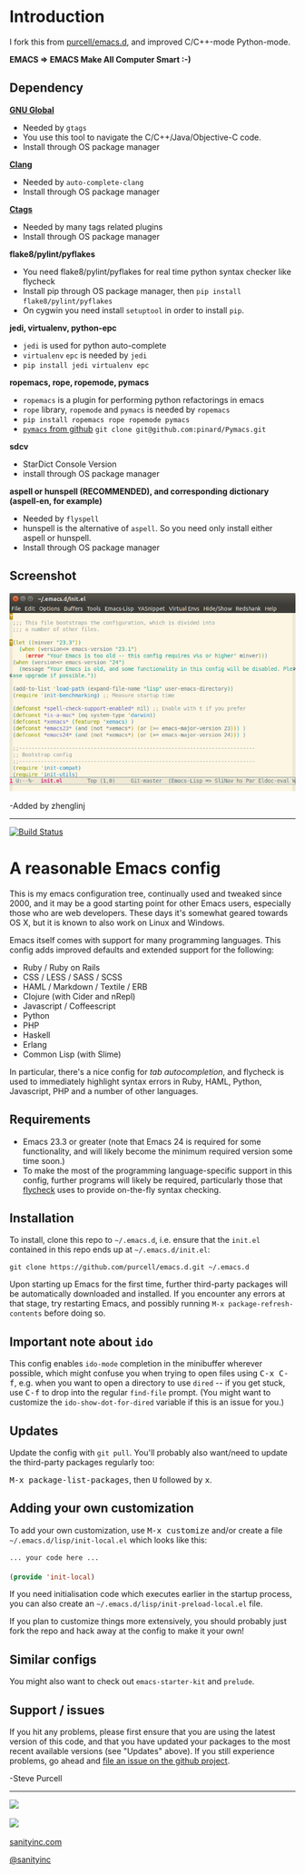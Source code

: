 # Introduction

I fork this from [purcell/emacs.d](https://github.com/purcell/emacs.d ), and improved C/C++-mode Python-mode.

**EMACS => EMACS Make All Computer Smart :-)**

## Dependency

**[GNU Global](http://www.gnu.org/software/global)**
- Needed by `gtags`
- You use this tool to navigate the C/C++/Java/Objective-C code.
- Install through OS package manager

**[Clang](http://clang.llvm.org)**
- Needed by `auto-complete-clang`
- Install through OS package manager

**[Ctags](http://ctags.sourceforge.net)**
- Needed by many tags related plugins
- Install through OS package manager

**flake8/pylint/pyflakes**
- You need flake8/pylint/pyflakes for real time python syntax checker like flycheck
- Install pip through OS package manager, then `pip install flake8/pylint/pyflakes`
- On cygwin you need install `setuptool` in order to install `pip`.

**jedi, virtualenv, python-epc**
- `jedi` is used for python auto-complete
- `virtualenv` `epc` is needed by `jedi`
- `pip install jedi virtualenv epc`

**ropemacs, rope, ropemode, pymacs**
- `ropemacs` is a plugin for performing python refactorings in emacs
- `rope` library, `ropemode` and `pymacs` is needed by `ropemacs`
- `pip install ropemacs rope ropemode pymacs`
- [`pymacs` from github](https://github.com/pinard/Pymacs ) `git clone git@github.com:pinard/Pymacs.git`

**sdcv**
- StarDict Console Version
- install through OS package manager

**aspell or hunspell (RECOMMENDED), and corresponding dictionary (aspell-en, for example)**
- Needed by `flyspell`
- hunspell is the alternative of `aspell`. So you need only install either aspell or hunspell.
- Install through OS package manager

## Screenshot

![](./emacs.png )


-Added by zhenglinj

---

[![Build Status](https://travis-ci.org/purcell/emacs.d.png?branch=master)](https://travis-ci.org/purcell/emacs.d)

# A reasonable Emacs config

This is my emacs configuration tree, continually used and tweaked
since 2000, and it may be a good starting point for other Emacs
users, especially those who are web developers. These days it's
somewhat geared towards OS X, but it is known to also work on Linux
and Windows.

Emacs itself comes with support for many programming languages. This
config adds improved defaults and extended support for the following:

* Ruby / Ruby on Rails
* CSS / LESS / SASS / SCSS
* HAML / Markdown / Textile / ERB
* Clojure (with Cider and nRepl)
* Javascript / Coffeescript
* Python
* PHP
* Haskell
* Erlang
* Common Lisp (with Slime)

In particular, there's a nice config for *tab autocompletion*, and
flycheck is used to immediately highlight syntax errors in Ruby, HAML,
Python, Javascript, PHP and a number of other languages.

## Requirements

* Emacs 23.3 or greater (note that Emacs 24 is required for some
  functionality, and will likely become the minimum required version
  some time soon.)
* To make the most of the programming language-specific support in
  this config, further programs will likely be required, particularly
  those that [flycheck](https://github.com/flycheck/flycheck) uses to
  provide on-the-fly syntax checking.

## Installation

To install, clone this repo to `~/.emacs.d`, i.e. ensure that the
`init.el` contained in this repo ends up at `~/.emacs.d/init.el`:

```
git clone https://github.com/purcell/emacs.d.git ~/.emacs.d
```

Upon starting up Emacs for the first time, further third-party
packages will be automatically downloaded and installed. If you
encounter any errors at that stage, try restarting Emacs, and possibly
running `M-x package-refresh-contents` before doing so.



## Important note about `ido`

This config enables `ido-mode` completion in the minibuffer wherever
possible, which might confuse you when trying to open files using
<kbd>C-x C-f</kbd>, e.g. when you want to open a directory to use
`dired` -- if you get stuck, use <kbd>C-f</kbd> to drop into the
regular `find-file` prompt. (You might want to customize the
`ido-show-dot-for-dired` variable if this is an issue for you.)

## Updates

Update the config with `git pull`. You'll probably also want/need to update
the third-party packages regularly too:

<kbd>M-x package-list-packages</kbd>, then <kbd>U</kbd> followed by <kbd>x</kbd>.

## Adding your own customization

To add your own customization, use <kbd>M-x customize</kbd> and/or
create a file `~/.emacs.d/lisp/init-local.el` which looks like this:

```el
... your code here ...

(provide 'init-local)
```

If you need initialisation code which executes earlier in the startup process,
you can also create an `~/.emacs.d/lisp/init-preload-local.el` file.

If you plan to customize things more extensively, you should probably
just fork the repo and hack away at the config to make it your own!

## Similar configs

You might also want to check out `emacs-starter-kit` and `prelude`.

## Support / issues

If you hit any problems, please first ensure that you are using the latest version
of this code, and that you have updated your packages to the most recent available
versions (see "Updates" above). If you still experience problems, go ahead and
[file an issue on the github project](https://github.com/purcell/emacs.d).

-Steve Purcell

<hr>

[![](http://api.coderwall.com/purcell/endorsecount.png)](http://coderwall.com/purcell)

[![](http://www.linkedin.com/img/webpromo/btn_liprofile_blue_80x15.png)](http://uk.linkedin.com/in/stevepurcell)

[sanityinc.com](http://www.sanityinc.com/)

[@sanityinc](https://twitter.com/)
